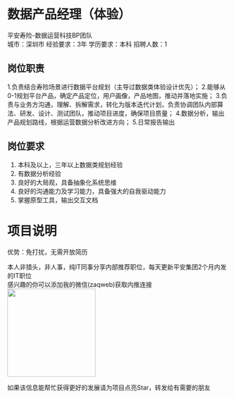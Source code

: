 # 数据产品经理（体验）
平安寿险-数据运营科技BP团队  
城市：深圳市 经验要求：3年 学历要求：本科  招聘人数：1

## 岗位职责
1.负责结合寿险场景进行数据平台规划（主导过数据类体验设计优先）；
   2.能够从0-1规划平台产品，确定产品定位，用户画像，产品地图，推动并落地实施；
   3.负责与业务方沟通，理解、拆解需求，转化为版本迭代计划，负责协调团队内部算法、研发、设计、测试团队，推动项目进度，确保项目质量；
   4.数据分析，输出产品规划路线，根据运营数据分析改进方向；
   5.日常报告输出

## 岗位要求
1.  本科及以上，三年以上数据类规划经验
   2.  有数据分析经验
   3.  良好的大局观，具备抽象化系统思维
   4.  良好的沟通能力及学习能力，具备强大的自我驱动能力
   5.  掌握原型工具，输出交互文档

# 项目说明

优势：免打扰，无需开放简历

本人非猎头，非人事，纯IT同事分享内部推荐职位，每天更新平安集团2个月内发的IT职位  
感兴趣的你可以添加我的微信(zaqweb)获取内推连接  
<img src="https://github.com/zaqweb/PA-IT-JOBS/blob/master/WechatICode.jpeg"  height="200" width="200">

如果该信息能帮忙获得更好的发展请为项目点亮Star，转发给有需要的朋友




